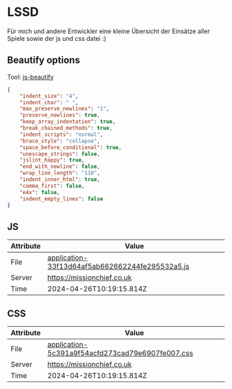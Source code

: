 # LSSD
Für mich und andere Entwickler eine kleine Übersicht der Einsätze aller Spiele sowie der js und css datei :)

<!-- automated -->
## Beautify options
Tool: [js-beautify](https://github.com/beautify-web/js-beautify)
```json
{
    "indent_size": "4",
    "indent_char": " ",
    "max_preserve_newlines": "1",
    "preserve_newlines": true,
    "keep_array_indentation": true,
    "break_chained_methods": true,
    "indent_scripts": "normal",
    "brace_style": "collapse",
    "space_before_conditional": true,
    "unescape_strings": false,
    "jslint_happy": true,
    "end_with_newline": false,
    "wrap_line_length": "110",
    "indent_inner_html": true,
    "comma_first": false,
    "e4x": false,
    "indent_empty_lines": false
}
```

## JS
| Attribute | Value |
| --------- | ----- |
| File      | [application-33f13d64af5ab662662244fe295532a5.js](https://missionchief.co.uk/assets/application-33f13d64af5ab662662244fe295532a5.js) |
| Server    | https://missionchief.co.uk |
| Time      | 2024-04-26T10:19:15.814Z |

## CSS
| Attribute | Value |
| --------- | ----- |
| File      | [application-5c391a9f54acfd273cad79e6907fe007.css](https://missionchief.co.uk/assets/application-5c391a9f54acfd273cad79e6907fe007.css) |
| Server    | https://missionchief.co.uk |
| Time      | 2024-04-26T10:19:15.814Z |
<!-- /automated -->
